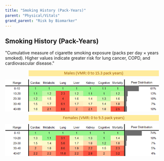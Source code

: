 ```yaml
---
title: "Smoking History (Pack-Years)"
parent: "Physical/Vitals"
grand_parent: "Risk by Biomarker"
---
```



## Smoking History (Pack-Years)


"Cumulative measure of cigarette smoking exposure (packs per day × years smoked). Higher values indicate greater risk for lung cancer, COPD, and cardiovascular disease."

<div style="display: flex; flex-direction: column; gap: 10px;">

  <img src="/assets/images/vmrbiomarker_Smoke_Pack_Yrs__male.png" alt="Smoking History (Pack-Years) VMR Male" style="margin-left: 15%">
  <img src="/assets/images/rr_Smoke_Pack_Yrs__male.png" alt="Smoking History (Pack-Years) RR Male">

  <img src="/assets/images/vmrbiomarker_Smoke_Pack_Yrs__female.png" alt="Smoking History (Pack-Years) VMR Female" style="margin-left: 15%; ">
  <img src="/assets/images/rr_Smoke_Pack_Yrs__female.png" alt="Smoking History (Pack-Years) RR Female">

</div>




